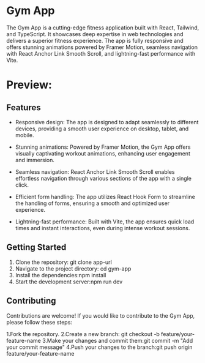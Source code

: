 # Gym App

The Gym App is a cutting-edge fitness application built with React, Tailwind, and TypeScript. It showcases deep expertise in web technologies and delivers a superior fitness experience. The app is fully responsive and offers stunning animations powered by Framer Motion, seamless navigation with React Anchor Link Smooth Scroll, and lightning-fast performance with Vite.
# Preview:

## Features

- Responsive design: The app is designed to adapt seamlessly to different devices, providing a smooth user experience on desktop, tablet, and mobile.

- Stunning animations: Powered by Framer Motion, the Gym App offers visually captivating workout animations, enhancing user engagement and immersion.

- Seamless navigation: React Anchor Link Smooth Scroll enables effortless navigation through various sections of the app with a single click.

- Efficient form handling: The app utilizes React Hook Form to streamline the handling of forms, ensuring a smooth and optimized user experience.

- Lightning-fast performance: Built with Vite, the app ensures quick load times and instant interactions, even during intense workout sessions.

## Getting Started

1. Clone the repository: git clone app-url
2. Navigate to the project directory: cd gym-app
3. Install the dependencies:npm install
4. Start the development server:npm run dev

## Contributing

Contributions are welcome! If you would like to contribute to the Gym App, please follow these steps:

1.Fork the repository.
2.Create a new branch: git checkout -b feature/your-feature-name
3.Make your changes and commit them:git commit -m "Add your commit message"
4.Push your changes to the branch:git push origin feature/your-feature-name

 

  
